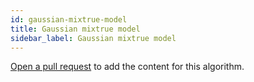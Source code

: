 ```yaml
---
id: gaussian-mixtrue-model
title: Gaussian mixtrue model
sidebar_label: Gaussian mixtrue model
---
```


[Open a pull request](https://github.com/AllAlgorithms/algorithms/tree/master/docs/gaussian-mixtrue-model.md) to add the content for this algorithm.